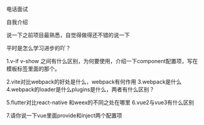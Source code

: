 电话面试

自我介绍  


说一下之前项目最熟悉，自觉得做得还不错的说一下  

平时是怎么学习进步的吖？  


1.v-if v-show <component>之间有什么区别，为何要使用<component>，介绍一下component配置项，写在模板标签里面的那个。

2.vite对比webpack的好处是什么，webpack有何作用
3.webpack是什么  
4.webpack的loader是什么plugins是什么，两者有什么区别？  

5.flutter对比react-native 和weex的不同之处在哪里
6.vue2与vue3有什么区别

7.请你说一下vue里面provide和inject两个配置项

